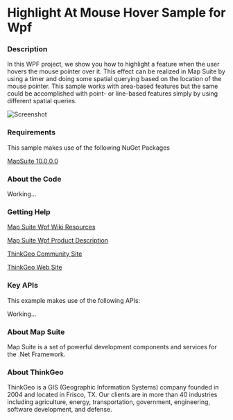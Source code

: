 # Highlight At Mouse Hover Sample for Wpf

### Description

In this WPF project, we show you how to highlight a feature when the user hovers the mouse pointer over it. This effect can be realized in Map Suite by using a timer and doing some spatial querying based on the location of the mouse pointer. This sample works with area-based features but the same could be accomplished with point- or line-based features simply by using different spatial queries.
              
![Screenshot](https://github.com/ThinkGeo/HighlightAtMouseHoverSample-ForWpf/blob/master/ScreenShot.png)

### Requirements

This sample makes use of the following NuGet Packages

[MapSuite 10.0.0.0](http:mapsuite.nuget)

### About the Code

Working...

### Getting Help

[Map Suite Wpf Wiki Resources](http://wiki.thinkgeo.com/wiki/map_suite_wpf_desktop_edition)

[Map Suite Wpf Product Description](http://thinkgeo.com/map-suite-developer-gis/wpf-edition/)

[ThinkGeo Community Site](http://community.thinkgeo.com/)

[ThinkGeo Web Site](http://www.thinkgeo.com)

### Key APIs
This example makes use of the following APIs:

Working...

### About Map Suite
Map Suite is a set of powerful development components and services for the .Net Framework.

### About ThinkGeo
ThinkGeo is a GIS (Geographic Information Systems) company founded in 2004 and located in Frisco, TX. Our clients are in more than 40 industries including agriculture, energy, transportation, government, engineering, software development, and defense.
